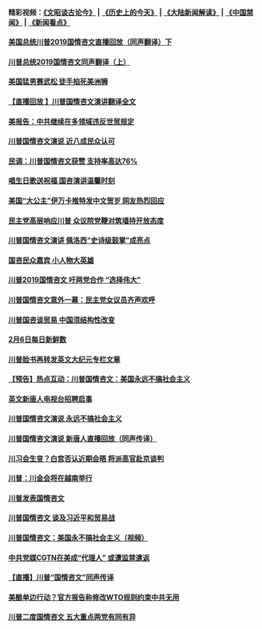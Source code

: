 #### 精彩视频：[《文昭谈古论今》](http://45.32.25.56/wenzhao) | [《历史上的今天》](http://45.32.25.56/today-in-history) | [《大陆新闻解读》](http://45.32.25.56/ntdtv-comedy) | [《中国禁闻》](http://45.32.25.56/ntdtv-news) | [《新闻看点》](http://45.32.25.56/news-insight) 

 #### [美国总统川普2019国情咨文直播回放（同声翻译）下](../pages/prog203/a102506526.md?t=02071533) 

#### [川普总统2019国情咨文同声翻译（上）](../pages/prog203/a102506521.md?t=02071533) 

#### [美国猛男赛武松  徒手掐死美洲狮](../pages/prog203/a102506475.md?t=02071533) 

#### [【直播回放 】川普国情咨文演讲翻译全文](../pages/prog203/a102505805.md?t=02071533) 

#### [美报告：中共继续在多领域违反世贸规定](../pages/prog203/a102506340.md?t=02071533) 

#### [川普国情咨文演说 近八成民众认可](../pages/prog203/a102505753.md?t=02071533) 

#### [民调：川普国情咨文获赞 支持率高达76%](../pages/prog203/a102506084.md?t=02071533) 

#### [唱生日歌送祝福 国咨演讲温馨时刻](../pages/prog203/a102506023.md?t=02071533) 

#### [美国“大公主”伊万卡推特发中文贺岁 网友热烈回应](../pages/prog203/a102505967.md?t=02071533) 

#### [民主党高层响应川普 众议院党鞭对筑墙持开放态度](../pages/prog203/a102505987.md?t=02071533) 

#### [川普国情咨文演讲 佩洛西“史诗级鼓掌”成亮点](../pages/prog203/a102505926.md?t=02071533) 

#### [国咨民众嘉宾 小人物大英雄](../pages/prog203/a102506001.md?t=02071533) 

#### [川普2019国情咨文 吁两党合作 “选择伟大”](../pages/prog203/a102506004.md?t=02071533) 

#### [川普国情咨文意外一幕：民主党女议员齐声欢呼](../pages/prog203/a102505827.md?t=02071533) 

#### [川普国咨谈贸易 中国须结构性改变](../pages/prog203/a102505938.md?t=02071533) 

#### [2月6日每日新鲜数](../pages/prog203/a102505858.md?t=02071533) 

#### [川普脸书再转发英文大纪元专栏文章](../pages/prog203/a102505853.md?t=02071533) 

#### [【预告】热点互动：川普国情咨文：美国永远不搞社会主义](../pages/prog203/a102505817.md?t=02071533) 

#### [英文新唐人电视台招聘启事](../pages/prog203/a102505798.md?t=02071533) 

#### [川普国情咨文演说 永远不搞社会主义](../pages/prog203/a102505770.md?t=02071533) 

#### [川普国情咨文演说 新唐人直播回放（同声传译）](../pages/prog203/a102505121.md?t=02071533) 

#### [川习会生变？白宫否认近期会晤 将派高官赴京谈判](../pages/prog203/a102505719.md?t=02071533) 

#### [川普：川金会将在越南举行](../pages/prog203/a102505661.md?t=02071533) 

#### [川普发表国情咨文](../pages/prog203/a102505666.md?t=02071533) 

#### [川普国情咨文 谈及习近平和贸易战](../pages/prog203/a102505488.md?t=02071533) 

#### [川普国情咨文：美国永不搞社会主义（视频）](../pages/prog203/a102505480.md?t=02071533) 

#### [中共党媒CGTN在美成“代理人” 或遭监禁遣返](../pages/prog203/a102505427.md?t=02071533) 

#### [【直播】川普“国情咨文”同声传译](../pages/prog203/a102504649.md?t=02071533) 

#### [美酿单边行动？官方报告称修改WTO规则约束中共无用](../pages/prog203/a102505269.md?t=02071533) 

#### [川普二度国情咨文 五大重点两党有同有异](../pages/prog203/a102505300.md?t=02071533) 

